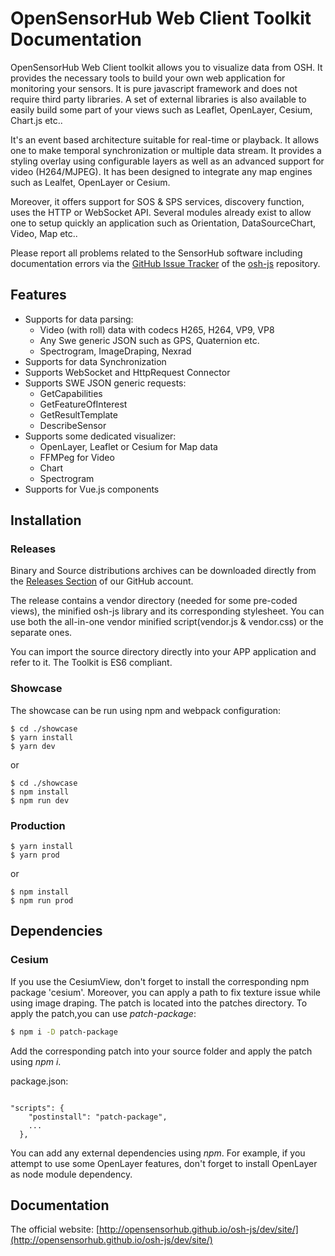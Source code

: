 OpenSensorHub Web Client Toolkit Documentation
===

OpenSensorHub Web Client toolkit allows you to visualize data from OSH. It provides the necessary tools to build your own web application for monitoring your sensors.
It is pure javascript framework and does not require third party libraries. A set of external libraries is also available to easily build some part of your views such as
Leaflet, OpenLayer, Cesium, Chart.js etc..

It's an event based architecture suitable for real-time or playback. It allows one to make temporal synchronization or multiple data stream. It provides a styling overlay using 
configurable layers as well as an advanced support for video (H264/MJPEG). It has been designed to integrate any map engines such as Lealfet, OpenLayer or Cesium.

Moreover, it offers support for SOS & SPS services, discovery function, uses the HTTP or WebSocket API.
Several modules already exist to allow one to setup quickly an application such as Orientation, DataSourceChart, Video, Map etc..
 
Please report all problems related to the SensorHub software including documentation errors via the [GitHub Issue Tracker](https://github.com/opensensorhub) 
of the [osh-js](https://github.com/opensensorhub/osh-js) repository.

## Features
- Supports for data parsing:
    - Video (with roll) data with codecs H265, H264, VP9, VP8
    - Any Swe generic JSON such as GPS, Quaternion etc.
    - Spectrogram, ImageDraping, Nexrad
- Supports for data Synchronization
- Supports WebSocket and HttpRequest Connector
- Supports SWE JSON generic requests:
    - GetCapabilities
    - GetFeatureOfInterest
    - GetResultTemplate
    - DescribeSensor
- Supports some dedicated visualizer:
    - OpenLayer, Leaflet or Cesium for Map data
    - FFMPeg for Video 
    - Chart
    - Spectrogram
- Supports for Vue.js components
## Installation
### Releases

Binary and Source distributions archives can be downloaded directly from the [Releases Section](https://github.com/opensensorhub/osh-js/releases) of our GitHub account.

The release contains a vendor directory (needed for some pre-coded views), the minified osh-js library and its corresponding stylesheet.
You can use both the all-in-one vendor minified script(vendor.js & vendor.css) or the separate ones. 

You can import the source directory directly into your APP application and refer to it. The Toolkit is ES6 compliant.

### Showcase

The showcase can be run using npm and webpack configuration:

```shell script
$ cd ./showcase
$ yarn install
$ yarn dev
```
or
```shell script
$ cd ./showcase
$ npm install
$ npm run dev
```

### Production
```shell script
$ yarn install
$ yarn prod
```
or
```shell script
$ npm install
$ npm run prod
```


## Dependencies
### Cesium

If you use the CesiumView, don't forget to install the corresponding npm package 'cesium'.
Moreover, you can apply a path to fix texture issue while using image draping. The patch is 
located into the patches directory. To apply the patch,you can use *patch-package*:

```sh
$ npm i -D patch-package
```
Add the corresponding patch into your source folder and apply the patch using *npm i*.

package.json:
```shell script

"scripts": {
    "postinstall": "patch-package",
    ...
  },
```

You can add any external dependencies using *npm*. For example, if you attempt to use 
some OpenLayer features, don't forget to install OpenLayer as node module dependency.

## Documentation
The official website: [http://opensensorhub.github.io/osh-js/dev/site/](http://opensensorhub.github.io/osh-js/dev/site/)
